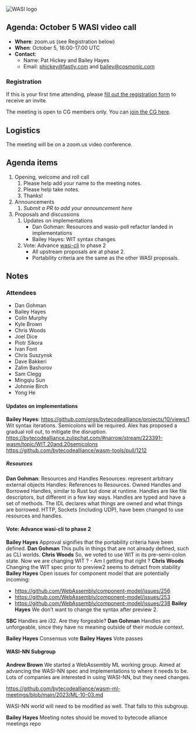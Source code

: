 ![WASI logo](https://raw.githubusercontent.com/WebAssembly/WASI/main/WASI.png)

## Agenda: October 5 WASI video call

- **Where**: zoom.us (see Registration below)
- **When**: October 5, 16:00-17:00 UTC
- **Contact**:
  - Name: Pat Hickey and Bailey Hayes
  - Email: phickey@fastly.com and bailey@cosmonic.com

### Registration

If this is your first time attending, please [fill out the registration form](https://docs.google.com/forms/d/e/1FAIpQLSdpO6Lp2L_dZ2_oiDgzjKx7pb7s2YYHjeSIyfHWZZGSKoZKWQ/viewform?usp=sf_link) to receive an invite.

The meeting is open to CG members only. You can [join the CG here](https://www.w3.org/community/webassembly/).

## Logistics

The meeting will be on a zoom.us video conference.

## Agenda items

1. Opening, welcome and roll call
    1. Please help add your name to the meeting notes.
    1. Please help take notes.
    1. Thanks!
1. Announcements
    1. _Submit a PR to add your announcement here_
1. Proposals and discussions
    1. Updates on implementations
       - Dan Gohman: Resources and wasio-poll refactor landed in implementations
       - Bailey Hayes: WIT syntax changes
    1. Vote: Advance [wasi-cli](https://github.com/WebAssembly/wasi-cli) to phase 2
       - All upstream proposals are at phase 2.
       - Portability criteria are the same as the other WASI proposals.

## Notes

### Attendees

- Dan Gohman
- Bailey Hayes
- Colin Murphy
- Kyle Brown
- Chris Woods
- Joel Dice
- Piotr Sikora
- Ivan Font
- Chris Suszynsk
- Dave Bakkeri
- Zalim Bashorov
- Sam Clegg
- Mingqiu Sun
- Johnnie Birch
- Yong He

#### Updates on implementations

**Bailey Hayes**: <https://github.com/orgs/bytecodealliance/projects/10/views/1>
Wit syntax iterations. Semicolons will be required.
Alex has proposed a gradual roll out, to mitigate the disruption.
<https://bytecodealliance.zulipchat.com/#narrow/stream/223391-wasm/topic/WIT.20and.20semicolons>
<https://github.com/bytecodealliance/wasm-tools/pull/1212>

##### Resources

**Dan Gohman**: Resources and Handles
Resources: represent arbitrary external objects
Handles: References to Resources.
Owned Handles and Borrowed Handles, similar to Rust but done at runtime.
Handles are like file descriptors, but different in a few key ways. Handles are typed and have a set of methods. The IDL declares what things are owned and what things are borrowed.
HTTP, Sockets (including UDP), have been changed to use resources and handles.

#### Vote: Advance wasi-cli to phase 2

**Bailey Hayes** Approval signifies that the portability criteria have been defined.
**Dan Gohman** This pulls in things that are not already defined, such as CLI worlds.
**Chris Woods** So, we voted to use WIT in its pre-semi-colon state. Now we are changing WIT ? - Am I getting that right ?
**Chris Woods** Changing the WIT spec prior to preview2 seems to detract from stability
**Bailey Hayes** Open issues for component model that are potentially incoming:
- <https://github.com/WebAssembly/component-model/issues/256>
- <https://github.com/WebAssembly/component-model/issues/253>
- <https://github.com/WebAssembly/component-model/issues/238>
**Bailey Hayes** We don’t want to change the syntax after preview 2.

**SBC** Handles are i32. Are they forgeable?
**Dan Gohman** Handles are unforgeable, since they have no meaning outside of their module context.

**Bailey Hayes** Consensus vote
**Bailey Hayes** Vote passes

#### WASI-NN Subgroup

**Andrew Brown** We started a WebAssembly ML working group. Aimed at advancing the WASI-NN spec and implementations to where it needs to be. Lots of companies are interested in using WASI-NN, but they need changes.

<https://github.com/bytecodealliance/wasm-ml-meetings/blob/main/2023/ML-10-03.md>

WASI-NN world will need to be modified as well. That falls to this subgroup.

**Bailey Hayes** Meeting notes should be moved to bytecode alliance meetings repo
